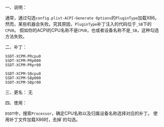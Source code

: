 一、说明：

通常，通过勾选`config.plist-ACPI-Generate Options`的`PluginType`加载X86。
然而，某些机器会失败。究其原因，`PluginType`补丁注入的代码位于`_SB`下的`CPU0`。
假如你的ACPI的CPU名称不是`CPU0`，也或者设备名称不是`_SB`，这种勾选方法失败。

二、补丁：

```
SSDT-XCPM-PRcpu0
SSDT-XCPM-PRp000
SSDT-XCPM-PRpr00
```
```
SSDT-XCPM-SBcpu0
SSDT-XCPM-SBp000
SSDT-XCPM-SBpr00
```

三、更名：
无

四、使用：

`DSDT`中，搜索`Processor`，确定CPU名称以及归属设备名称选择对应的补丁。
使用补丁文件加载X86时，去掉`的勾选。


